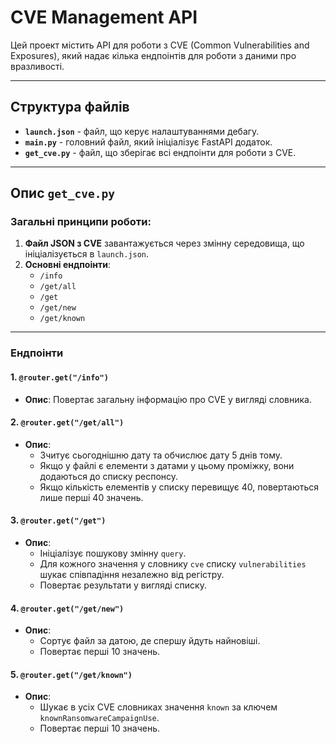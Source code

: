 # CVE Management API

Цей проект містить API для роботи з CVE (Common Vulnerabilities and Exposures), який надає кілька ендпоінтів для роботи з даними про вразливості.

---

## **Структура файлів**

- **`launch.json`** - файл, що керує налаштуваннями дебагу.
- **`main.py`** - головний файл, який ініціалізує FastAPI додаток.
- **`get_cve.py`** - файл, що зберігає всі ендпоінти для роботи з CVE.

---

## **Опис `get_cve.py`**

### Загальні принципи роботи:
1. **Файл JSON з CVE** завантажується через змінну середовища, що ініціалізується в `launch.json`.
2. **Основні ендпоінти**:
   - `/info`
   - `/get/all`
   - `/get`
   - `/get/new`
   - `/get/known`

---

### **Ендпоінти**

#### **1. `@router.get("/info")`**
- **Опис**: Повертає загальну інформацію про CVE у вигляді словника.

#### **2. `@router.get("/get/all")`**
- **Опис**:
  - Зчитує сьогоднішню дату та обчислює дату 5 днів тому.
  - Якщо у файлі є елементи з датами у цьому проміжку, вони додаються до списку респонсу.
  - Якщо кількість елементів у списку перевищує 40, повертаються лише перші 40 значень.


#### **3. `@router.get("/get")`**
- **Опис**:
  - Ініціалізує пошукову змінну `query`.
  - Для кожного значення у словнику `cve` списку `vulnerabilities` шукає співпадіння незалежно від регістру.
  - Повертає результати у вигляді списку.


#### **4. `@router.get("/get/new")`**
- **Опис**:
  - Сортує файл за датою, де спершу йдуть найновіші.
  - Повертає перші 10 значень.


#### **5. `@router.get("/get/known")`**
- **Опис**:
  - Шукає в усіх CVE словниках значення `known` за ключем `knownRansomwareCampaignUse`.
  - Повертає перші 10 значень.

